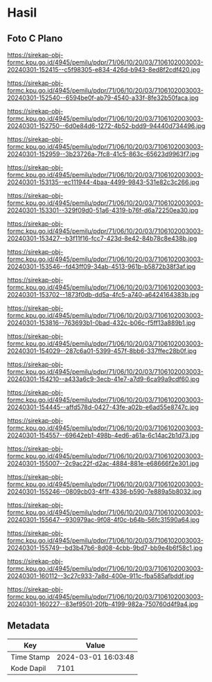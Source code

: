 # Hasil

## Foto C Plano

https://sirekap-obj-formc.kpu.go.id/4945/pemilu/pdpr/71/06/10/20/03/7106102003003-20240301-152415--c5f98305-e834-426d-b943-8ed8f2cdf420.jpg

https://sirekap-obj-formc.kpu.go.id/4945/pemilu/pdpr/71/06/10/20/03/7106102003003-20240301-152540--6594be0f-ab79-4540-a33f-8fe32b50faca.jpg

https://sirekap-obj-formc.kpu.go.id/4945/pemilu/pdpr/71/06/10/20/03/7106102003003-20240301-152750--6d0e84d6-1272-4b52-bdd9-94440d734496.jpg

https://sirekap-obj-formc.kpu.go.id/4945/pemilu/pdpr/71/06/10/20/03/7106102003003-20240301-152959--3b23726a-7fc8-41c5-863c-65623d9963f7.jpg

https://sirekap-obj-formc.kpu.go.id/4945/pemilu/pdpr/71/06/10/20/03/7106102003003-20240301-153135--ec111944-4baa-4499-9843-531e82c3c266.jpg

https://sirekap-obj-formc.kpu.go.id/4945/pemilu/pdpr/71/06/10/20/03/7106102003003-20240301-153301--329f09d0-51a6-4319-b76f-d6a72250ea30.jpg

https://sirekap-obj-formc.kpu.go.id/4945/pemilu/pdpr/71/06/10/20/03/7106102003003-20240301-153427--b3f11f16-fcc7-423d-8e42-84b78c8e438b.jpg

https://sirekap-obj-formc.kpu.go.id/4945/pemilu/pdpr/71/06/10/20/03/7106102003003-20240301-153546--fd43ff09-34ab-4513-961b-b5872b38f3af.jpg

https://sirekap-obj-formc.kpu.go.id/4945/pemilu/pdpr/71/06/10/20/03/7106102003003-20240301-153702--1873f0db-dd5a-4fc5-a740-a6424164383b.jpg

https://sirekap-obj-formc.kpu.go.id/4945/pemilu/pdpr/71/06/10/20/03/7106102003003-20240301-153816--763693b1-0bad-432c-b06c-f5ff13a889b1.jpg

https://sirekap-obj-formc.kpu.go.id/4945/pemilu/pdpr/71/06/10/20/03/7106102003003-20240301-154029--287c6a01-5399-457f-8bb6-337ffec28b0f.jpg

https://sirekap-obj-formc.kpu.go.id/4945/pemilu/pdpr/71/06/10/20/03/7106102003003-20240301-154210--a433a6c9-3ecb-41e7-a7d9-6ca99a9cdf60.jpg

https://sirekap-obj-formc.kpu.go.id/4945/pemilu/pdpr/71/06/10/20/03/7106102003003-20240301-154445--affd578d-0427-43fe-a02b-e6ad55e8747c.jpg

https://sirekap-obj-formc.kpu.go.id/4945/pemilu/pdpr/71/06/10/20/03/7106102003003-20240301-154557--69642eb1-498b-4ed6-a61a-6c14ac2b1d73.jpg

https://sirekap-obj-formc.kpu.go.id/4945/pemilu/pdpr/71/06/10/20/03/7106102003003-20240301-155007--2c9ac22f-d2ac-4884-881e-e68666f2e301.jpg

https://sirekap-obj-formc.kpu.go.id/4945/pemilu/pdpr/71/06/10/20/03/7106102003003-20240301-155246--0809cb03-4f1f-4336-b590-7e889a5b8032.jpg

https://sirekap-obj-formc.kpu.go.id/4945/pemilu/pdpr/71/06/10/20/03/7106102003003-20240301-155647--930979ac-9f08-4f0c-b64b-56fc31590a64.jpg

https://sirekap-obj-formc.kpu.go.id/4945/pemilu/pdpr/71/06/10/20/03/7106102003003-20240301-155749--bd3b47b6-8d08-4cbb-9bd7-bb9e4b6f58c1.jpg

https://sirekap-obj-formc.kpu.go.id/4945/pemilu/pdpr/71/06/10/20/03/7106102003003-20240301-160112--3c27c933-7a8d-400e-911c-fba585afbddf.jpg

https://sirekap-obj-formc.kpu.go.id/4945/pemilu/pdpr/71/06/10/20/03/7106102003003-20240301-160227--83ef9501-20fb-4199-982a-750760d4f9a4.jpg


## Metadata

| Key        | Value               |
| ---------- | ------------------- |
| Time Stamp | 2024-03-01 16:03:48 |
| Kode Dapil | 7101                |




